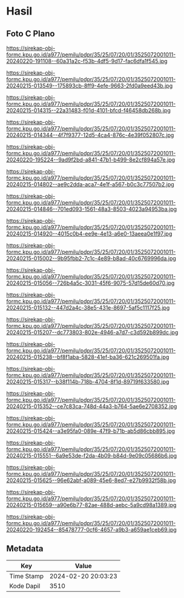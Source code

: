 # Hasil

## Foto C Plano

https://sirekap-obj-formc.kpu.go.id/a977/pemilu/pdpr/35/25/07/20/01/3525072001011-20240220-191108--60a31a2c-f53b-4df5-9d17-fac6dfa1f545.jpg

https://sirekap-obj-formc.kpu.go.id/a977/pemilu/pdpr/35/25/07/20/01/3525072001011-20240215-013549--175893cb-8ff9-4efe-9663-2fd0a9eed43b.jpg

https://sirekap-obj-formc.kpu.go.id/a977/pemilu/pdpr/35/25/07/20/01/3525072001011-20240215-014315--22a31483-f01d-4101-bfcd-f46458db268b.jpg

https://sirekap-obj-formc.kpu.go.id/a977/pemilu/pdpr/35/25/07/20/01/3525072001011-20240215-014344--4f7f9377-12d5-4ca4-876c-4e39f052807c.jpg

https://sirekap-obj-formc.kpu.go.id/a977/pemilu/pdpr/35/25/07/20/01/3525072001011-20240220-195224--9ad9f2bd-a841-47b1-b499-8e2cf894a57e.jpg

https://sirekap-obj-formc.kpu.go.id/a977/pemilu/pdpr/35/25/07/20/01/3525072001011-20240215-014802--ae9c2dda-aca7-4e1f-a567-b0c3c77507b2.jpg

https://sirekap-obj-formc.kpu.go.id/a977/pemilu/pdpr/35/25/07/20/01/3525072001011-20240215-014846--701ed093-1561-48a3-8503-4023a94953ba.jpg

https://sirekap-obj-formc.kpu.go.id/a977/pemilu/pdpr/35/25/07/20/01/3525072001011-20240215-014920--4015c0b4-ee9e-4e13-a6e0-13aeea0e1f97.jpg

https://sirekap-obj-formc.kpu.go.id/a977/pemilu/pdpr/35/25/07/20/01/3525072001011-20240215-015002--9b95fbb2-7c1c-4e89-b8ad-40c6769996da.jpg

https://sirekap-obj-formc.kpu.go.id/a977/pemilu/pdpr/35/25/07/20/01/3525072001011-20240215-015056--726b4a5c-3031-45f6-9075-57d15de60d70.jpg

https://sirekap-obj-formc.kpu.go.id/a977/pemilu/pdpr/35/25/07/20/01/3525072001011-20240215-015132--447d2a4c-38e5-431e-8697-5af5c1117f25.jpg

https://sirekap-obj-formc.kpu.go.id/a977/pemilu/pdpr/35/25/07/20/01/3525072001011-20240215-015207--dc773803-802e-4946-a7d7-c3d592b899dc.jpg

https://sirekap-obj-formc.kpu.go.id/a977/pemilu/pdpr/35/25/07/20/01/3525072001011-20240215-015238--bf8f1aba-5828-41ef-ba36-621c269501fa.jpg

https://sirekap-obj-formc.kpu.go.id/a977/pemilu/pdpr/35/25/07/20/01/3525072001011-20240215-015317--b38f114b-718b-4704-8f1d-89719f633580.jpg

https://sirekap-obj-formc.kpu.go.id/a977/pemilu/pdpr/35/25/07/20/01/3525072001011-20240215-015352--ce7c83ca-748d-44a3-b764-5ae6e2708352.jpg

https://sirekap-obj-formc.kpu.go.id/a977/pemilu/pdpr/35/25/07/20/01/3525072001011-20240215-015424--a3e95fa0-089e-47f9-b71b-ab5d86cbb895.jpg

https://sirekap-obj-formc.kpu.go.id/a977/pemilu/pdpr/35/25/07/20/01/3525072001011-20240215-015551--6a9e53de-f2da-4b09-b84d-9e09c05686b6.jpg

https://sirekap-obj-formc.kpu.go.id/a977/pemilu/pdpr/35/25/07/20/01/3525072001011-20240215-015625--96e62abf-a089-45e6-8ed7-e27b9932f58b.jpg

https://sirekap-obj-formc.kpu.go.id/a977/pemilu/pdpr/35/25/07/20/01/3525072001011-20240215-015659--a90e6b77-82ae-488d-aebc-5a9cd98a1389.jpg

https://sirekap-obj-formc.kpu.go.id/a977/pemilu/pdpr/35/25/07/20/01/3525072001011-20240220-192454--85478777-0cf6-4657-a9b3-a659ae1ceb69.jpg


## Metadata

| Key        | Value               |
| ---------- | ------------------- |
| Time Stamp | 2024-02-20 20:03:23 |
| Kode Dapil | 3510                |



